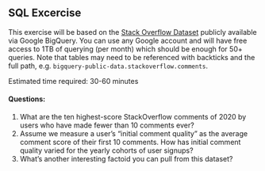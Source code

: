 ## SQL Excercise 

This exercise will be based on the [Stack Overflow Dataset](https://console.cloud.google.com/marketplace/product/stack-exchange/stack-overflow?filter=solution-type:dataset&id=46a148ff-896d-444c-b08d-360169911f59) publicly available via Google BigQuery. You can use any Google account and will have free access to 1TB of querying (per month) which should be enough for 50+ queries. Note that tables may need to be referenced with backticks and the full path, e.g. `bigquery-public-data.stackoverflow.comments`.

Estimated time required: 30-60 minutes

#### Questions:

1. What are the ten highest-score StackOverflow comments of 2020 by users who have made fewer than 10 comments ever?
2. Assume we measure a user’s “initial comment quality” as the average comment score of their first 10 comments. How has initial comment quality varied for the yearly cohorts of user signups?
3. What’s another interesting factoid you can pull from this dataset?


